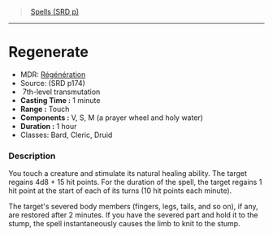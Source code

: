 ﻿---
!SpellItem
Family: SpellVO
Level: 7
Type: transmutation
CastingTime: 1 minute
Range: Touch
Components: V, S, M (a prayer wheel and holy water)
Duration: 1 hour
Classes: Bard, Cleric, Druid
Id: spells_vo.md#regenerate
ParentLink: spells_vo.md#spells-srd-p
Name: Regenerate
ParentName: Spells (SRD p)
NameLevel: 1
AltName: '[Régénération](hd_spells_regeneration.md)'
Source: (SRD p174)
Attributes:
  Name: Regenerate
  Markdown: >+
    # <!--Name-->Regenerate<!--/Name-->


    - MDR: <!--AltName-->[Régénération](hd_spells_regeneration.md)<!--/AltName-->

    - Source: <!--Source-->(SRD p174)<!--/Source-->

    -  <!--Level-->7<!--/Level-->th-level <!--Type-->transmutation<!--/Type-->

    - **Casting Time :** <!--CastingTime-->1 minute<!--/CastingTime-->

    - **Range :** <!--Range-->Touch<!--/Range-->

    - **Components :** <!--Components-->V, S, M (a prayer wheel and holy water)<!--/Components-->

    - **Duration :** <!--Duration-->1 hour<!--/Duration-->

    - Classes: <!--Classes-->Bard, Cleric, Druid<!--/Classes-->


    ### Description


    You touch a creature and stimulate its natural healing ability. The target regains 4d8 + 15 hit points. For the duration of the spell, the target regains 1 hit point at the start of each of its turns (10 hit points each minute).


    The target's severed body members (fingers, legs, tails, and so on), if any, are restored after 2 minutes. If you have the severed part and hold it to the stump, the spell instantaneously causes the limb to knit to the stump.

  AltName: '[Régénération](hd_spells_regeneration.md)'
  Source: (SRD p174)
  Level: 7
  Type: transmutation
  CastingTime: 1 minute
  Range: Touch
  Components: V, S, M (a prayer wheel and holy water)
  Duration: 1 hour
  Classes: Bard, Cleric, Druid
AttributesDictionary: >+
  Name: Regenerate

  Markdown: >+

    # <!--Name-->Regenerate<!--/Name-->





    - MDR: <!--AltName-->[Régénération](hd_spells_regeneration.md)<!--/AltName-->



    - Source: <!--Source-->(SRD p174)<!--/Source-->



    -  <!--Level-->7<!--/Level-->th-level <!--Type-->transmutation<!--/Type-->



    - **Casting Time :** <!--CastingTime-->1 minute<!--/CastingTime-->



    - **Range :** <!--Range-->Touch<!--/Range-->



    - **Components :** <!--Components-->V, S, M (a prayer wheel and holy water)<!--/Components-->



    - **Duration :** <!--Duration-->1 hour<!--/Duration-->



    - Classes: <!--Classes-->Bard, Cleric, Druid<!--/Classes-->





    ### Description





    You touch a creature and stimulate its natural healing ability. The target regains 4d8 + 15 hit points. For the duration of the spell, the target regains 1 hit point at the start of each of its turns (10 hit points each minute).





    The target's severed body members (fingers, legs, tails, and so on), if any, are restored after 2 minutes. If you have the severed part and hold it to the stump, the spell instantaneously causes the limb to knit to the stump.



  AltName: '[Régénération](hd_spells_regeneration.md)'

  Source: (SRD p174)

  Level: 7

  Type: transmutation

  CastingTime: 1 minute

  Range: Touch

  Components: V, S, M (a prayer wheel and holy water)

  Duration: 1 hour

  Classes: Bard, Cleric, Druid

---
> [Spells (SRD p)](srd_spells.md)

---

# Regenerate

- MDR: [Régénération](hd_spells_regeneration.md)
- Source: (SRD p174)
-  7th-level transmutation
- **Casting Time :** 1 minute
- **Range :** Touch
- **Components :** V, S, M (a prayer wheel and holy water)
- **Duration :** 1 hour
- Classes: Bard, Cleric, Druid

### Description

You touch a creature and stimulate its natural healing ability. The target regains 4d8 + 15 hit points. For the duration of the spell, the target regains 1 hit point at the start of each of its turns (10 hit points each minute).

The target's severed body members (fingers, legs, tails, and so on), if any, are restored after 2 minutes. If you have the severed part and hold it to the stump, the spell instantaneously causes the limb to knit to the stump.

